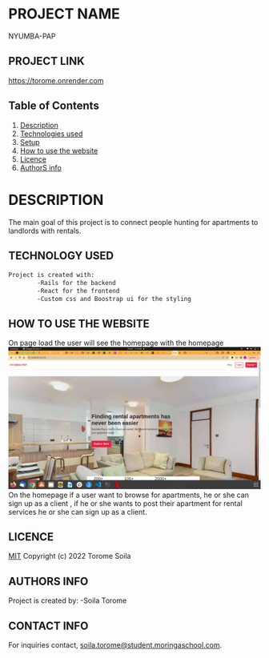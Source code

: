 # PROJECT NAME

NYUMBA-PAP
## PROJECT LINK
https://torome.onrender.com

## Table of Contents

1. [Description](#description)
2. [Technologies used](#technology-used)
3. [Setup](#setup)
4. [How to use the website](#how-to-use-the-website)
5. [Licence](#licence)
6. [AuthorS info](#authorS-info)


# DESCRIPTION

 The main goal of this project is to connect people hunting for apartments to landlords with rentals.


## TECHNOLOGY USED
    Project is created with:
            -Rails for the backend
            -React for the frontend
            -Custom css and Boostrap ui for the styling

## HOW TO USE THE WEBSITE

On page load the user will see the homepage with the homepage
<img src="./client/src/assets/homepage.png">
On the homepage if a user want to browse for apartments, he or she can sign up as a client , if he or she wants to post their apartment for rental services he or she can sign up as a client.

## LICENCE

[MIT](LICENCE)
Copyright (c) 2022 Torome Soila

## AUTHORS INFO
 Project is created by:
            -Soila Torome

## CONTACT INFO
For inquiries contact, soila.torome@student.moringaschool.com.
